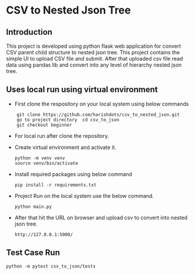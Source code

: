 # CSV to Nested Json Tree

## Introduction
This project is developed using python flask web application for convert CSV parent child structure to nested json tree.
This project contains the simple UI to upload CSV file and submit. After that uploaded csv file read data using pandas lib and convert into any level of hierarchy nested json tree.


## Uses local run using virtual environment

- First clone the respository on your local system using below commands
```
    git clone https://github.com/harishdots/csv_to_nested_json.git
    go to project directory  cd csv_to_json
    git checkout beginner
```

- For local run after clone the repository.
* Create virtual environment and activate it.
    ```
    python -m venv venv
    source venv/bin/activate
    ```
* Install required packages using below command
    ```
    pip install -r requirements.txt
    ```
* Project Run on the local system use the below command.
    ```
    python main.py    
    ```
* After that hit the URL on browser and upload csv to convert into nested json tree.
    ```
    http://127.0.0.1:5000/  
    ```

## Test Case Run
```
python -m pytest csv_to_json/tests
```